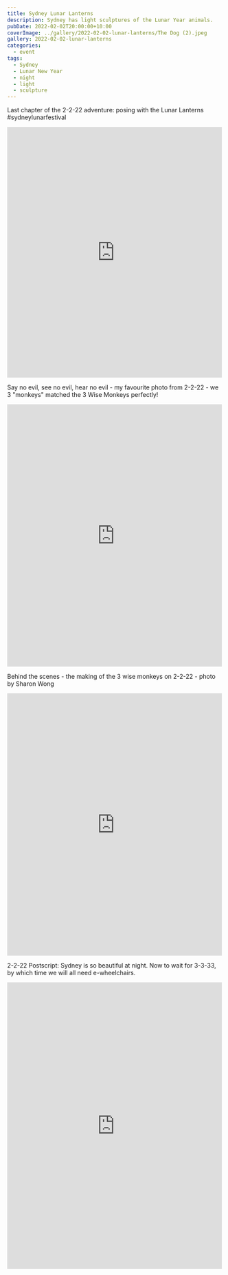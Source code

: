 ```yaml
---
title: Sydney Lunar Lanterns
description: Sydney has light sculptures of the Lunar Year animals.
pubDate: 2022-02-02T20:00:00+10:00
coverImage: ../gallery/2022-02-02-lunar-lanterns/The Dog (2).jpeg
gallery: 2022-02-02-lunar-lanterns
categories:
  - event
tags:
  - Sydney
  - Lunar New Year
  - night
  - light
  - sculpture
---
```


Last chapter of the 2-2-22 adventure: posing with the Lunar Lanterns #sydneylunarfestival

<iframe src="https://www.facebook.com/plugins/post.php?href=https%3A%2F%2Fwww.facebook.com%2Fchris1.tham%2Fposts%2Fpfbid02BPDf7rPnpAWzASHtG7T4Tq3gzC9MwkaEA929H3aQvoEV5ZvWpumMc7HP18FZeyoTl&show_text=true&width=500" width="500" height="582" style="border:none;overflow:hidden" scrolling="no" frameborder="0" allowfullscreen="true" allow="autoplay; clipboard-write; encrypted-media; picture-in-picture; web-share"></iframe>

Say no evil, see no evil, hear no evil - my favourite photo from 2-2-22 - we 3 "monkeys" matched the 3 Wise Monkeys perfectly!

<iframe src="https://www.facebook.com/plugins/post.php?href=https%3A%2F%2Fwww.facebook.com%2Fchris1.tham%2Fposts%2Fpfbid0vaHJo73T2Y16NfnoErVzp2zMAXh2kjBK8o7ufBmWBmdv9KQXy2MWL3geBQ2UrPrcl&show_text=true&width=500" width="500" height="609" style="border:none;overflow:hidden" scrolling="no" frameborder="0" allowfullscreen="true" allow="autoplay; clipboard-write; encrypted-media; picture-in-picture; web-share"></iframe>

Behind the scenes - the making of the 3 wise monkeys on 2-2-22 - photo by Sharon Wong

<iframe src="https://www.facebook.com/plugins/post.php?href=https%3A%2F%2Fwww.facebook.com%2Fchris1.tham%2Fposts%2Fpfbid02r5AD3Ja9s6QUqqmwPq6ZfeeC5gbLXtYFoYsByTeszXvEX1NvamrA51LCsBvPZ4Vvl&show_text=true&width=500" width="500" height="609" style="border:none;overflow:hidden" scrolling="no" frameborder="0" allowfullscreen="true" allow="autoplay; clipboard-write; encrypted-media; picture-in-picture; web-share"></iframe>

2-2-22 Postscript: Sydney is so beautiful at night. Now to wait for 3-3-33, by which time we will all need e-wheelchairs.

<iframe src="https://www.facebook.com/plugins/post.php?href=https%3A%2F%2Fwww.facebook.com%2Fchris1.tham%2Fposts%2Fpfbid02XSXQkfq7ojC5HvVpukXW21yiBtfNiP2icfjAhCH1rnzUmzV5J6ugMYUFvUfN3gsKl&show_text=true&width=500" width="500" height="665" style="border:none;overflow:hidden" scrolling="no" frameborder="0" allowfullscreen="true" allow="autoplay; clipboard-write; encrypted-media; picture-in-picture; web-share"></iframe>
